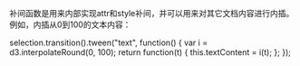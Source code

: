 补间函数是用来内部实现attr和style补间，并可以用来对其它文档内容进行内插。例如，内插从0到100的文本内容：

selection.transition().tween("text", function() {
    var i = d3.interpolateRound(0, 100);
    return function(t) {
        this.textContent = i(t);
    };
});